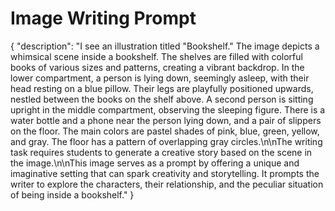 # Image Writing Prompt

{
  "description": "I see an illustration titled \"Bookshelf.\" The image depicts a whimsical scene inside a bookshelf. The shelves are filled with colorful books of various sizes and patterns, creating a vibrant backdrop. In the lower compartment, a person is lying down, seemingly asleep, with their head resting on a blue pillow. Their legs are playfully positioned upwards, nestled between the books on the shelf above. A second person is sitting upright in the middle compartment, observing the sleeping figure. There is a water bottle and a phone near the person lying down, and a pair of slippers on the floor. The main colors are pastel shades of pink, blue, green, yellow, and gray. The floor has a pattern of overlapping gray circles.\n\nThe writing task requires students to generate a creative story based on the scene in the image.\n\nThis image serves as a prompt by offering a unique and imaginative setting that can spark creativity and storytelling. It prompts the writer to explore the characters, their relationship, and the peculiar situation of being inside a bookshelf."
}